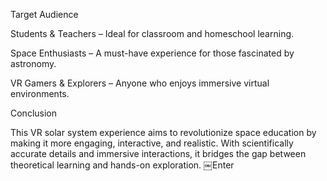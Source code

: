 Target Audience

Students & Teachers – Ideal for classroom and homeschool learning.

Space Enthusiasts – A must-have experience for those fascinated by astronomy.

VR Gamers & Explorers – Anyone who enjoys immersive virtual environments.


Conclusion

This VR solar system experience aims to revolutionize space education by making it more engaging, interactive, and realistic. With scientifically accurate details and immersive interactions, it bridges the gap between theoretical learning and hands-on exploration.
￼Enter
